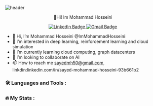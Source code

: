 ![header](https://capsule-render.vercel.app/api?type=waving&color=auto&height=300&section=header&text=capsule%20render&fontSize=90&animation=fadeIn&fontAlignY=38&desc=Decorate%20GitHub%20Profile%20or%20any%20Repo%20like%20me!&descAlignY=51&descAlign=62)
<p align='center'> 👋Hi! Im Mohammad Hosseini </p>
<p align='center'>
  <a href="https://ge.linkedin.com/in/mohammad-hosseini-93b661b2?trk=people-guest_people_search-card">
    <img src="https://img.shields.io/badge/LinkedIn-blue?style=for-the-badge&logo=linkedin&logoColor=white" alt="LinkedIn Badge">
  </a>
  <a href="mailto:sayedmh50@gmail.com">
    <img src="https://img.shields.io/badge/sayedmh50@gmail.com%20-%234FC08D.svg?&style=for-the-badge&&logoColor=white" alt="Gmail Badge">
  </a>
</p>

- 👋 Hi, I’m Mohammad Hosseini @ImMohammadHosseini
- 👀 I’m interested in deep learning, reinforcement learning
 and cloud simulation
- 🌱 I’m currently learning cloud computing, graph datacenters 
- 💞️ I’m looking to collaborate on AI
- 📫 How to reach me sayedmh50@gmail.com, linkdin:linkedin.com/in/sayed-mohammad-hosseini-93b661b2

<!---
sayedmh/sayedmh is a ✨ special ✨ repository because its `README.md` (this file) appears on your GitHub profile.
You can click the Preview link to take a look at your changes.
--->

### :hammer_and_wrench: Languages and Tools :



### :fire: My Stats :



